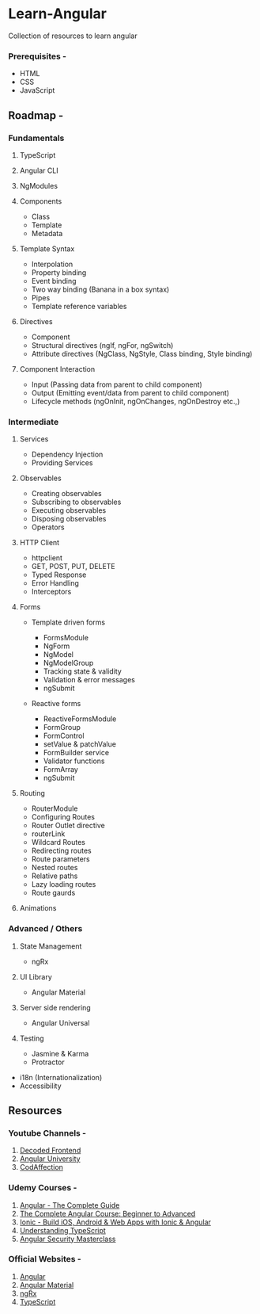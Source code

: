 # Learn-Angular
Collection of resources to learn angular

### Prerequisites -
- HTML
- CSS
- JavaScript

## Roadmap -

### Fundamentals
1. TypeScript

2. Angular CLI

3. NgModules

4. Components
    - Class
    - Template
    - Metadata

5. Template Syntax
    - Interpolation
    - Property binding
    - Event binding
    - Two way binding (Banana in a box syntax)
    - Pipes
    - Template reference variables

6. Directives
    - Component
    - Structural directives (ngIf, ngFor, ngSwitch)
    - Attribute directives (NgClass, NgStyle, Class binding, Style binding)

7. Component Interaction
    - Input (Passing data from parent to child component)
    - Output (Emitting event/data from parent to child component)
    - Lifecycle methods (ngOnInit, ngOnChanges, ngOnDestroy etc.,)

### Intermediate
1. Services
    - Dependency Injection
    - Providing Services

2. Observables
    - Creating observables
    - Subscribing to observables
    - Executing observables
    - Disposing observables
    - Operators

3. HTTP Client
    - httpclient
    - GET, POST, PUT, DELETE
    - Typed Response
    - Error Handling
    - Interceptors

4. Forms
    - Template driven forms
        - FormsModule
        - NgForm
        - NgModel
        - NgModelGroup
        - Tracking state & validity
        - Validation & error messages
        - ngSubmit
 
    - Reactive forms
        - ReactiveFormsModule
        - FormGroup
        - FormControl
        - setValue & patchValue
        - FormBuilder service
        - Validator functions
        - FormArray
        - ngSubmit

5. Routing
    - RouterModule
    - Configuring Routes
    - Router Outlet directive
    - routerLink
    - Wildcard Routes
    - Redirecting routes
    - Route parameters
    - Nested routes
    - Relative paths
    - Lazy loading routes
    - Route gaurds

6. Animations

### Advanced / Others
1. State Management
    - ngRx

2. UI Library
    - Angular Material

3. Server side rendering
    - Angular Universal

4. Testing
    - Jasmine & Karma
    - Protractor

- i18n (Internationalization)
- Accessibility

## Resources

### Youtube Channels -
1. [Decoded Frontend](https://www.youtube.com/c/DecodedFrontend/featured)
2. [Angular University](https://www.youtube.com/channel/UC3cEGKhg3OERn-ihVsJcb7A)
3. [CodAffection](https://www.youtube.com/c/CodAffection)

### Udemy Courses -
1. [Angular - The Complete Guide](https://www.udemy.com/course/the-complete-guide-to-angular-2)
2. [The Complete Angular Course: Beginner to Advanced](https://www.udemy.com/course/the-complete-angular-master-class)
3. [Ionic - Build iOS, Android & Web Apps with Ionic & Angular](https://www.udemy.com/course/ionic-2-the-practical-guide-to-building-ios-android-apps)
4. [Understanding TypeScript](https://www.udemy.com/course/understanding-typescript)
5. [Angular Security Masterclass](https://www.udemy.com/course/angular-security)

### Official Websites -
1. [Angular](https://angular.io)
2. [Angular Material](https://material.angular.io)
3. [ngRx](https://ngrx.io)
4. [TypeScript](https://www.typescriptlang.org)
